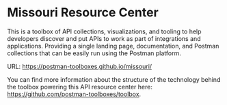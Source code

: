 # Missouri Resource Center
This is a toolbox of API collections, visualizations, and tooling to help developers discover and put APIs to work as part of integrations and applications. Providing a single landing page, documentation, and Postman collections that can be easily run using the Postman platform.

URL: https://postman-toolboxes.github.io/missouri/

You can find more information about the structure of the technology behind the toolbox powering this API resource center here: https://github.com/postman-toolboxes/toolbox.
